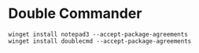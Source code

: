 # Double Commander

```
winget install notepad3 --accept-package-agreements
winget install doublecmd --accept-package-agreements
```

